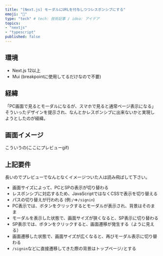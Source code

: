 ```yaml
---
title: "[Next.js] モーダルにURLを付与しつつレスポンシブにする"
emoji: "📱"
type: "tech" # tech: 技術記事 / idea: アイデア
topics:
- "nextjs"
- "typescript"
published: false
---
```


## 環境
* Next.js 12以上
* Mui (breakpointに使用してるだけなので不要)

## 経緯
「PC画面で見るとモーダルになるが、スマホで見ると通常ページ表示になる」
そういったデザインを提示され、なんとかレスポンシブに出来ないかと実現しようとしたのが経緯。

## 画面イメージ
こういうの(ここにプレビューgif)

## 上記要件
長いのでプレビューでなんとなくイメージついた人は読み飛ばして下さい。
- 画面サイズによって、PCとSPの表示が切り替わる
- レスポンシブに対応するため、JavaScriptではなくCSSで表示を切り替える
- パスの切り替えが行われる (例:`/`=>`/signin`)
- PC表示では、ボタンをクリックするとモーダルが表示され、背景はそのまま
- モーダルを表示した状態で、画面サイズが狭くなると、SP表示に切り替わる
- SP表示では、ボタンをクリックすると、画面遷移が発生する（ように見える）
- 画面遷移した状態で、画面サイズが広くなると、再びモーダル表示に切り替わる
- `/signin`などに直接遷移してきた際の背景はトップページ`/`とする


